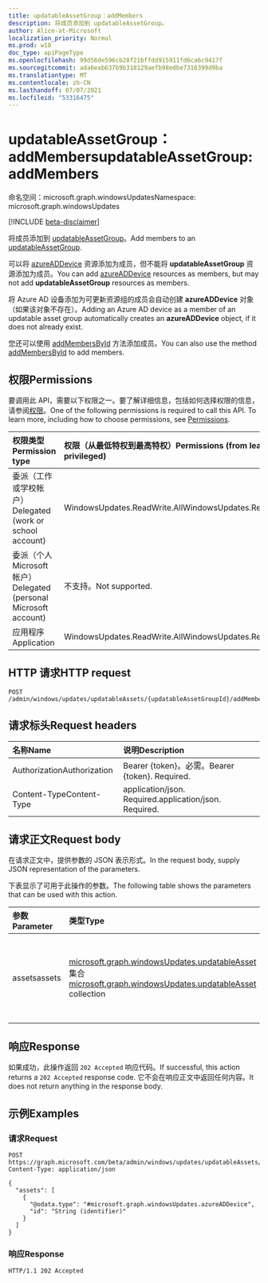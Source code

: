 ```yaml
---
title: updatableAssetGroup：addMembers
description: 将成员添加到 updatableAssetGroup。
author: Alice-at-Microsoft
localization_priority: Normal
ms.prod: w10
doc_type: apiPageType
ms.openlocfilehash: 99d56de596cb28f21bffdd915911fd6ca6c9417f
ms.sourcegitcommit: ada6eab637b9b318129aefb98edbe7316399d9ba
ms.translationtype: MT
ms.contentlocale: zh-CN
ms.lasthandoff: 07/07/2021
ms.locfileid: "53316475"
---
```

# <a name="updatableassetgroup-addmembers"></a><span data-ttu-id="ee2f5-103">updatableAssetGroup：addMembers</span><span class="sxs-lookup"><span data-stu-id="ee2f5-103">updatableAssetGroup: addMembers</span></span>
<span data-ttu-id="ee2f5-104">命名空间：microsoft.graph.windowsUpdates</span><span class="sxs-lookup"><span data-stu-id="ee2f5-104">Namespace: microsoft.graph.windowsUpdates</span></span>

[!INCLUDE [beta-disclaimer](../../includes/beta-disclaimer.md)]

<span data-ttu-id="ee2f5-105">将成员添加到 [updatableAssetGroup](../resources/windowsupdates-updatableassetgroup.md)。</span><span class="sxs-lookup"><span data-stu-id="ee2f5-105">Add members to an [updatableAssetGroup](../resources/windowsupdates-updatableassetgroup.md).</span></span>

<span data-ttu-id="ee2f5-106">可以将 [azureADDevice](../resources/windowsupdates-azureaddevice.md) 资源添加为成员，但不能将 **updatableAssetGroup** 资源添加为成员。</span><span class="sxs-lookup"><span data-stu-id="ee2f5-106">You can add [azureADDevice](../resources/windowsupdates-azureaddevice.md) resources as members, but may not add **updatableAssetGroup** resources as members.</span></span>

<span data-ttu-id="ee2f5-107">将 Azure AD 设备添加为可更新资源组的成员会自动创建 **azureADDevice** 对象（如果该对象不存在）。</span><span class="sxs-lookup"><span data-stu-id="ee2f5-107">Adding an Azure AD device as a member of an updatable asset group automatically creates an **azureADDevice** object, if it does not already exist.</span></span>

<span data-ttu-id="ee2f5-108">您还可以使用 [addMembersById](windowsupdates-updatableassetgroup-addmembersbyid.md) 方法添加成员。</span><span class="sxs-lookup"><span data-stu-id="ee2f5-108">You can also use the method [addMembersById](windowsupdates-updatableassetgroup-addmembersbyid.md) to add members.</span></span>

## <a name="permissions"></a><span data-ttu-id="ee2f5-109">权限</span><span class="sxs-lookup"><span data-stu-id="ee2f5-109">Permissions</span></span>
<span data-ttu-id="ee2f5-p101">要调用此 API，需要以下权限之一。要了解详细信息，包括如何选择权限的信息，请参阅[权限](/graph/permissions-reference)。</span><span class="sxs-lookup"><span data-stu-id="ee2f5-p101">One of the following permissions is required to call this API. To learn more, including how to choose permissions, see [Permissions](/graph/permissions-reference).</span></span>

|<span data-ttu-id="ee2f5-112">权限类型</span><span class="sxs-lookup"><span data-stu-id="ee2f5-112">Permission type</span></span>|<span data-ttu-id="ee2f5-113">权限（从最低特权到最高特权）</span><span class="sxs-lookup"><span data-stu-id="ee2f5-113">Permissions (from least to most privileged)</span></span>|
|:---|:---|
|<span data-ttu-id="ee2f5-114">委派（工作或学校帐户）</span><span class="sxs-lookup"><span data-stu-id="ee2f5-114">Delegated (work or school account)</span></span>|<span data-ttu-id="ee2f5-115">WindowsUpdates.ReadWrite.All</span><span class="sxs-lookup"><span data-stu-id="ee2f5-115">WindowsUpdates.ReadWrite.All</span></span>|
|<span data-ttu-id="ee2f5-116">委派（个人 Microsoft 帐户）</span><span class="sxs-lookup"><span data-stu-id="ee2f5-116">Delegated (personal Microsoft account)</span></span>|<span data-ttu-id="ee2f5-117">不支持。</span><span class="sxs-lookup"><span data-stu-id="ee2f5-117">Not supported.</span></span>|
|<span data-ttu-id="ee2f5-118">应用程序</span><span class="sxs-lookup"><span data-stu-id="ee2f5-118">Application</span></span>|<span data-ttu-id="ee2f5-119">WindowsUpdates.ReadWrite.All</span><span class="sxs-lookup"><span data-stu-id="ee2f5-119">WindowsUpdates.ReadWrite.All</span></span>|

## <a name="http-request"></a><span data-ttu-id="ee2f5-120">HTTP 请求</span><span class="sxs-lookup"><span data-stu-id="ee2f5-120">HTTP request</span></span>

<!-- {
  "blockType": "ignored"
}
-->
``` http
POST /admin/windows/updates/updatableAssets/{updatableAssetGroupId}/addMembers
```

## <a name="request-headers"></a><span data-ttu-id="ee2f5-121">请求标头</span><span class="sxs-lookup"><span data-stu-id="ee2f5-121">Request headers</span></span>
|<span data-ttu-id="ee2f5-122">名称</span><span class="sxs-lookup"><span data-stu-id="ee2f5-122">Name</span></span>|<span data-ttu-id="ee2f5-123">说明</span><span class="sxs-lookup"><span data-stu-id="ee2f5-123">Description</span></span>|
|:---|:---|
|<span data-ttu-id="ee2f5-124">Authorization</span><span class="sxs-lookup"><span data-stu-id="ee2f5-124">Authorization</span></span>|<span data-ttu-id="ee2f5-p102">Bearer {token}。必需。</span><span class="sxs-lookup"><span data-stu-id="ee2f5-p102">Bearer {token}. Required.</span></span>|
|<span data-ttu-id="ee2f5-127">Content-Type</span><span class="sxs-lookup"><span data-stu-id="ee2f5-127">Content-Type</span></span>|<span data-ttu-id="ee2f5-p103">application/json. Required.</span><span class="sxs-lookup"><span data-stu-id="ee2f5-p103">application/json. Required.</span></span>|

## <a name="request-body"></a><span data-ttu-id="ee2f5-130">请求正文</span><span class="sxs-lookup"><span data-stu-id="ee2f5-130">Request body</span></span>
<span data-ttu-id="ee2f5-131">在请求正文中，提供参数的 JSON 表示形式。</span><span class="sxs-lookup"><span data-stu-id="ee2f5-131">In the request body, supply JSON representation of the parameters.</span></span>

<span data-ttu-id="ee2f5-132">下表显示了可用于此操作的参数。</span><span class="sxs-lookup"><span data-stu-id="ee2f5-132">The following table shows the parameters that can be used with this action.</span></span>

|<span data-ttu-id="ee2f5-133">参数</span><span class="sxs-lookup"><span data-stu-id="ee2f5-133">Parameter</span></span>|<span data-ttu-id="ee2f5-134">类型</span><span class="sxs-lookup"><span data-stu-id="ee2f5-134">Type</span></span>|<span data-ttu-id="ee2f5-135">说明</span><span class="sxs-lookup"><span data-stu-id="ee2f5-135">Description</span></span>|
|:---|:---|:---|
|<span data-ttu-id="ee2f5-136">assets</span><span class="sxs-lookup"><span data-stu-id="ee2f5-136">assets</span></span>|<span data-ttu-id="ee2f5-137">[microsoft.graph.windowsUpdates.updatableAsset](../resources/windowsupdates-updatableasset.md) 集合</span><span class="sxs-lookup"><span data-stu-id="ee2f5-137">[microsoft.graph.windowsUpdates.updatableAsset](../resources/windowsupdates-updatableasset.md) collection</span></span>|<span data-ttu-id="ee2f5-138">要 **添加为 updatableAssetGroup** 成员的 **updatableAsset 资源列表**。</span><span class="sxs-lookup"><span data-stu-id="ee2f5-138">List of **updatableAsset** resources to add as members of the **updatableAssetGroup**.</span></span>|

## <a name="response"></a><span data-ttu-id="ee2f5-139">响应</span><span class="sxs-lookup"><span data-stu-id="ee2f5-139">Response</span></span>

<span data-ttu-id="ee2f5-140">如果成功，此操作返回 `202 Accepted` 响应代码。</span><span class="sxs-lookup"><span data-stu-id="ee2f5-140">If successful, this action returns a `202 Accepted` response code.</span></span> <span data-ttu-id="ee2f5-141">它不会在响应正文中返回任何内容。</span><span class="sxs-lookup"><span data-stu-id="ee2f5-141">It does not return anything in the response body.</span></span>

## <a name="examples"></a><span data-ttu-id="ee2f5-142">示例</span><span class="sxs-lookup"><span data-stu-id="ee2f5-142">Examples</span></span>

### <a name="request"></a><span data-ttu-id="ee2f5-143">请求</span><span class="sxs-lookup"><span data-stu-id="ee2f5-143">Request</span></span>
<!-- {
  "blockType": "request",
  "name": "updatableassetgroup_addmembers"
}
-->
``` http
POST https://graph.microsoft.com/beta/admin/windows/updates/updatableAssets/{updatableAssetGroupId}/addMembers
Content-Type: application/json

{
  "assets": [
    {
      "@odata.type": "#microsoft.graph.windowsUpdates.azureADDevice",
      "id": "String (identifier)"
    }
  ]
}
```

### <a name="response"></a><span data-ttu-id="ee2f5-144">响应</span><span class="sxs-lookup"><span data-stu-id="ee2f5-144">Response</span></span>

<!-- {
  "blockType": "response",
  "truncated": true
}
-->
``` http
HTTP/1.1 202 Accepted
```
